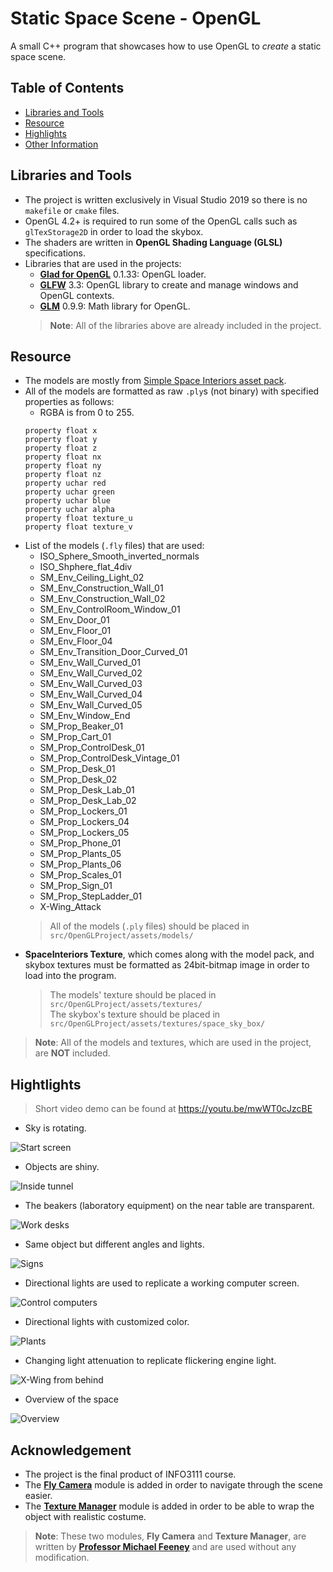 # Static Space Scene - OpenGL

A small C++ program that showcases how to use OpenGL to _create_ a static space scene.    

## Table of Contents
- [Libraries and Tools](#libraries-and-tools)
- [Resource](#resource)
- [Highlights](#highlights)
- [Other Information](#other-information)

## Libraries and Tools
- The project is written exclusively in Visual Studio 2019 so there is no `makefile` or `cmake` files.
- OpenGL 4.2+ is required to run some of the OpenGL calls such as `glTexStorage2D` in order to load the skybox.  
- The shaders are written in **OpenGL Shading Language (GLSL)** specifications.
- Libraries that are used in the projects:   
    - [**Glad for OpenGL**](https://glad.dav1d.de/) 0.1.33: OpenGL loader.
    - [**GLFW**](https://www.glfw.org/) 3.3: OpenGL library to create and manage windows and OpenGL contexts.
    - [**GLM**](https://glm.g-truc.net/0.9.9/index.html) 0.9.9: Math library for OpenGL.   
    > **Note**: All of the libraries above are already included in the project.

## Resource
- The models are mostly from [Simple Space Interiors asset pack](https://assetstore.unity.com/packages/3d/environments/sci-fi/simple-space-interiors-cartoon-assets-87964).    
- All of the models are formatted as raw `.ply`s (not binary) with specified properties as follows:  
    - RGBA is from 0 to 255.   
    ```
    property float x
    property float y
    property float z
    property float nx
    property float ny
    property float nz
    property uchar red
    property uchar green
    property uchar blue
    property uchar alpha
    property float texture_u
    property float texture_v
    ```
- List of the models (`.fly` files) that are used:                                                            
    - ISO_Sphere_Smooth_inverted_normals                
    - ISO_Shphere_flat_4div                                                                                   
    - SM_Env_Ceiling_Light_02                           
    - SM_Env_Construction_Wall_01                       
    - SM_Env_Construction_Wall_02                       
    - SM_Env_ControlRoom_Window_01                  
    - SM_Env_Door_01                                    
    - SM_Env_Floor_01                                   
    - SM_Env_Floor_04                                   
    - SM_Env_Transition_Door_Curved_01                  
    - SM_Env_Wall_Curved_01                             
    - SM_Env_Wall_Curved_02                             
    - SM_Env_Wall_Curved_03                             
    - SM_Env_Wall_Curved_04                             
    - SM_Env_Wall_Curved_05                             
    - SM_Env_Window_End                                 
    - SM_Prop_Beaker_01                                 
    - SM_Prop_Cart_01                                   
    - SM_Prop_ControlDesk_01                            
    - SM_Prop_ControlDesk_Vintage_01                    
    - SM_Prop_Desk_01                                   
    - SM_Prop_Desk_02                                   
    - SM_Prop_Desk_Lab_01                               
    - SM_Prop_Desk_Lab_02                               
    - SM_Prop_Lockers_01                                
    - SM_Prop_Lockers_04                                
    - SM_Prop_Lockers_05                                
    - SM_Prop_Phone_01                                  
    - SM_Prop_Plants_05                                 
    - SM_Prop_Plants_06                                 
    - SM_Prop_Scales_01                                 
    - SM_Prop_Sign_01                                   
    - SM_Prop_StepLadder_01                             
    - X-Wing_Attack                                     
    > All of the models (`.ply` files) should be placed in `src/OpenGLProject/assets/models/`
- **SpaceInteriors Texture**, which comes along with the model pack, and skybox textures must be formatted as 24bit-bitmap image in order to load into the program.   
    > The models' texture should be placed in `src/OpenGLProject/assets/textures/`   
    > The skybox's texture should be placed in `src/OpenGLProject/assets/textures/space_sky_box/`

>**Note**: All of the models and textures, which are used in the project, are **NOT** included.    

## Hightlights
> Short video demo can be found at https://youtu.be/mwWT0cJzcBE

- Sky is rotating.       

![Start screen](./res/001_start_screen_ss.jpg "Start screen")

- Objects are shiny.

![Inside tunnel](./res/002_inside_tunnel_ss.jpg "Inside tunnel")

- The beakers (laboratory equipment) on the near table are transparent.   

![Work desks](./res/003_work_desk_ss.jpg "Work desks")

- Same object but different angles and lights.

![Signs](./res/004_signs_ss.jpg "Signs")

- Directional lights are used to replicate a working computer screen.

![Control computers](./res/005_control_computers_ss.jpg "Control computers")

- Directional lights with customized color.

![Plants](./res/006_plants_ss.jpg "Plants")

- Changing light attenuation to replicate flickering engine light.

![X-Wing from behind](./res/007_x-wing_back_ss.jpg "X-Wing from behind")

- Overview of the space

![Overview](./res/008_big_picture_ss.jpg "Overview")

## Acknowledgement
- The project is the final product of INFO3111 course.
- The [**Fly Camera**](./src/OpenGLProject/fly_camera) module is added in order to navigate through the scene easier.
- The [**Texture Manager**](./src/OpenGLProject//cBasicTextureManager) module is added in order to be able to wrap the object with realistic costume.   
> **Note**: These two modules, **Fly Camera** and **Texture Manager**, are written by [**Professor Michael Feeney**](https://github.com/LordMichaelmort) and are used without any modification.
